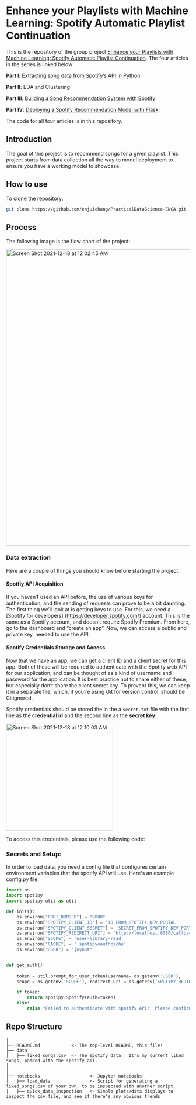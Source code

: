 # Enhance your Playlists with Machine Learning: Spotify Automatic Playlist Continuation

This is the repository of the group project [Enhance your Playlists with Machine Learning: Spotify Automatic Playlist Continuation](https://medium.com/@enjui.chang/enhance-your-playlists-with-machine-learning-spotify-automatic-playlist-continuation-2aae2c926e77). The four articles in the series is linked below:

**Part I**: [Extracting song data from Spotify’s API in Python](https://cameronwwatts.medium.com/extracting-song-data-from-the-spotify-api-using-python-b1e79388d50)

**Part II**: EDA and Clustering

**Part III**: [Building a Song Recommendation System with Spotify](https://medium.com/@enjui.chang/part-iii-building-a-song-recommendation-system-with-spotify-cf76b52705e7)

**Part IV**: [Deploying a Spotify Recommendation Model with Flask](https://medium.com/@yaremko.nazar/deploying-a-spotify-recommendation-model-with-flask-20007b76a20f)

The code for all four articles is in this repository.

## Introduction

The goal of this project is to recommend songs for a given playlist. This project starts from data collection all the way to model deployment to ensure you have a working model to showcase.

## How to use

To clone the repository:
```sh
git clone https://github.com/enjuichang/PracticalDataScience-ENCA.git
```

## Process

The following image is the flow chart of the project:

<img width="810" alt="Screen Shot 2021-12-18 at 12 02 45 AM" src="https://user-images.githubusercontent.com/55577469/146573138-09798463-c9fe-45b9-adc3-f95556e30564.png">

### Data extraction

Here are a couple of things you should know before starting the project.

#### Spotfiy API Acquisition
If you haven’t used an API before, the use of various keys for authentication, and the sending of requests can prove to be a bit daunting. The first thing we’ll look at is getting keys to use. For this, we need a [Spotify for developers] (https://developer.spotify.com/) account. This is the same as a Spotify account, and doesn’t require Spotify Premium. From here, go to the dashboard and “create an app”. Now, we can access a public and private key, needed to use the API.

#### Spotify Credentials Storage and Access

Now that we have an app, we can get a client ID and a client secret for this app. Both of these will be required to authenticate with the Spotify web API for our application, and can be thought of as a kind of username and password for the application. It is best practice not to share either of these, but especially don’t share the client secret key. To prevent this, we can keep it in a separate file, which, if you’re using Git for version control, should be Gitignored.

Spotify credentials should be stored the in the a `secret.txt` file with the first line as the **credential id** and the second line as the **secret key**:

<img width="293" alt="Screen Shot 2021-12-18 at 12 10 03 AM" src="https://user-images.githubusercontent.com/55577469/146574104-804def73-54ec-449a-931c-86372d3a07a6.png">

To access this credentials, please use the following code:

### Secrets and Setup:

In order to load data, you need a config file that configures certain environment variables that the spotify API will use.  Here's an example config.py file:

```py
import os
import spotipy
import spotipy.util as util

def init():
    os.environ["PORT_NUMBER"] = "8080"
    os.environ["SPOTIPY_CLIENT_ID"] = 'ID_FROM_SPOTIFY_DEV_PORTAL'
    os.environ["SPOTIPY_CLIENT_SECRET"] = 'SECRET_FROM_SPOTIFY_DEV_PORTAL'
    os.environ["SPOTIPY_REDIRECT_URI"] = 'http://localhost:8080/callback'
    os.environ["SCOPE"] = 'user-library-read'
    os.environ["CACHE"] = '.spotipyoauthcache'
    os.environ["USER"] = "jaynut"


def get_auth():
    
    token = util.prompt_for_user_token(username= os.getenv('USER'),
    scope = os.getenv('SCOPE'), redirect_uri = os.getenv('SPOTIPY_REDIRECT_URI'))

    if token:
        return spotipy.Spotify(auth=token)
    else:
        raise "Failed to authenticate with spotify API!  Please confirm your token details."
```

## Repo Structure
```
│
├── README.md            <- The top-level README, this file!
├── data
│   ├── liked_songs.csv  <- The spotify data!  It's my current liked songs, padded with the spotify api.
│
│
├── notebooks                   <- Jupyter notebooks!
│   ├── load_data               <- Script for generating a liked_songs.csv of your own, to be inspected with another script
│   ├── quick_data_inspection   <- Simple plots/data displays to inspect the csv file, and see if there's any obvious trends
```
